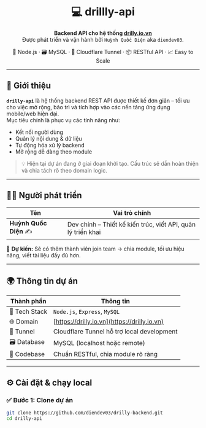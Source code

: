 <h1 align="center">💻 drillly-api</h1>

<p align="center">
  <strong>Backend API cho hệ thống <a href="https://drilly.io.vn" target="_blank">drilly.io.vn</a></strong><br>
  Được phát triển và vận hành bởi <code>Huỳnh Quốc Diện</code> aka <code>diendev03</code>.
</p>

<p align="center">
  🚀 Node.js · 🗃️ MySQL · 🔐 Cloudflare Tunnel · 📦 RESTful API · 📈 Easy to Scale
</p>

---

## 🧠 Giới thiệu

**`drilly-api`** là hệ thống backend REST API được thiết kế đơn giản – tối ưu cho việc mở rộng, bảo trì và tích hợp vào các nền tảng ứng dụng mobile/web hiện đại.  
Mục tiêu chính là phục vụ các tính năng như:

- Kết nối người dùng
- Quản lý nội dung & dữ liệu
- Tự động hóa xử lý backend
- Mở rộng dễ dàng theo module

> 💡 Hiện tại dự án đang ở giai đoạn khởi tạo. Cấu trúc sẽ dần hoàn thiện và chia tách rõ theo domain logic.

---

## 👨‍💻 Người phát triển

| Tên                    | Vai trò chính                                                  |
|------------------------|----------------------------------------------------------------|
| **Huỳnh Quốc Diện** ✍️ | Dev chính – Thiết kế kiến trúc, viết API, quản lý triển khai |

📌 **Dự kiến:** Sẽ có thêm thành viên join team → chia module, tối ưu hiệu năng, viết tài liệu đầy đủ hơn.

---
 
## 🌍 Thông tin dự án

| Thành phần       | Thông tin                                          |
|------------------|----------------------------------------------------|
| 🧠 Tech Stack     | `Node.js`, `Express`, `MySQL`                      |
| 🌐 Domain        | [https://drilly.io.vn](https://drilly.io.vn)       |
| 🔐 Tunnel        | Cloudflare Tunnel hỗ trợ local development         |
| 🗃️ Database      | MySQL (localhost hoặc remote)                      |
| 📁 Codebase      | Chuẩn RESTful, chia module rõ ràng                 |

---

## ⚙️ Cài đặt & chạy local

### ✅ Bước 1: Clone dự án
```bash
git clone https://github.com/diendev03/drilly-backend.git
cd drilly-api

